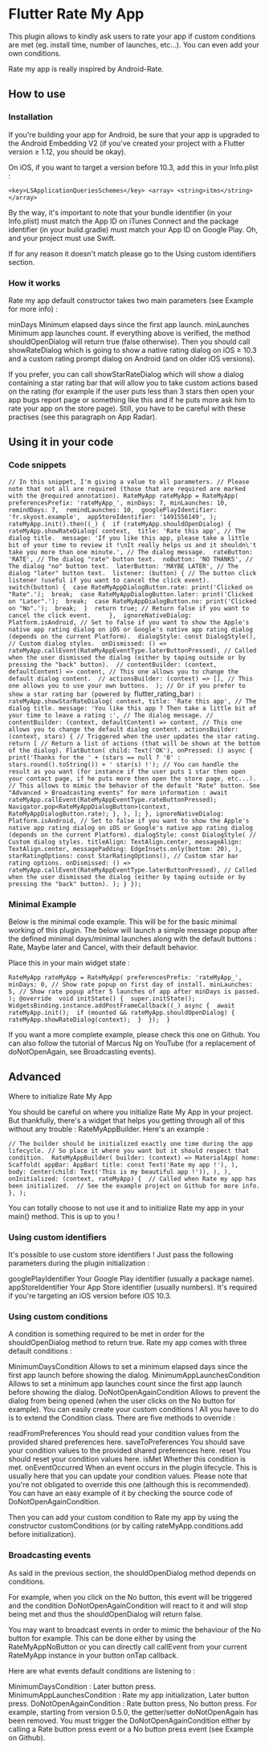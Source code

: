 # Flutter Rate My App

This plugin allows to kindly ask users to rate your app if custom conditions are met (eg. install time, number of launches, etc...). You can even add your own conditions.

Rate my app is really inspired by Android-Rate.

## How to use

### Installation

If you're building your app for Android, be sure that your app is upgraded to the Android Embedding V2 (if you've created your project with a Flutter version ≥ 1.12, you should be okay).

On iOS, if you want to target a version before 10.3, add this in your Info.plist :

   `<key>LSApplicationQueriesSchemes</key>
   <array>
   <string>itms</string> 
   </array>`

By the way, it's important to note that your bundle identifier (in your Info.plist) must match the App ID on iTunes Connect and the package identifier (in your build.gradle) must match your App ID on Google Play. Oh, and your project must use Swift.

If for any reason it doesn't match please go to the Using custom identifiers section.

### How it works

Rate my app default constructor takes two main parameters (see Example for more info) :

minDays Minimum elapsed days since the first app launch.
minLaunches Minimum app launches count.
If everything above is verified, the method shouldOpenDialog will return true (false otherwise). Then you should call showRateDialog which is going to show a native rating dialog on iOS ≥ 10.3 and a custom rating prompt dialog on Android (and on older iOS versions).

If you prefer, you can call showStarRateDialog which will show a dialog containing a star rating bar that will allow you to take custom actions based on the rating (for example if the user puts less than 3 stars then open your app bugs report page or something like this and if he puts more ask him to rate your app on the store page). Still, you have to be careful with these practises (see this paragraph on App Radar).


## Using it in your code

### Code snippets

   `// In this snippet, I'm giving a value to all parameters.
   // Please note that not all are required (those that are required are marked with the @required annotation).
   RateMyApp rateMyApp = RateMyApp(
   preferencesPrefix: 'rateMyApp_',
   minDays: 7,
   minLaunches: 10,
   remindDays: 7, 
   remindLaunches: 10, 
   googlePlayIdentifier: 'fr.skyost.example', 
   appStoreIdentifier: '1491556149',
   ); 
   rateMyApp.init().then((_) { 
   if (rateMyApp.shouldOpenDialog) { 
   rateMyApp.showRateDialog(
   context, 
   title: 'Rate this app', // The dialog title. 
   message: 'If you like this app, please take a little bit of your time to review it !\nIt really helps us and it shouldn\'t take you more than one minute.', // The dialog message. 
   rateButton: 'RATE', // The dialog "rate" button text. 
   noButton: 'NO THANKS', // The dialog "no" button text. 
   laterButton: 'MAYBE LATER', // The dialog "later" button text. 
   listener: (button) { // The button click listener (useful if you want to cancel the click event). 
   switch(button) { 
   case RateMyAppDialogButton.rate:
   print('Clicked on "Rate".'); 
   break; 
   case RateMyAppDialogButton.later:
   print('Clicked on "Later".'); 
   break; 
   case RateMyAppDialogButton.no:
   print('Clicked on "No".'); 
   break; 
   } 
   return true; // Return false if you want to cancel the click event.    
   }, 
   ignoreNativeDialog: Platform.isAndroid, // Set to false if you want to show the Apple's native app rating dialog on iOS or Google's native app rating dialog (depends on the current Platform). 
   dialogStyle: const DialogStyle(), // Custom dialog styles. 
   onDismissed: () => rateMyApp.callEvent(RateMyAppEventType.laterButtonPressed), // Called when the user dismissed the dialog (either by taping outside or by pressing the "back" button). 
   // contentBuilder: (context, defaultContent) => content, // This one allows you to change the default dialog content. 
   // actionsBuilder: (context) => [], // This one allows you to use your own buttons. 
   );
   // Or if you prefer to show a star rating bar (powered by `flutter_rating_bar`) :
   rateMyApp.showStarRateDialog(
      context,
      title: 'Rate this app', // The dialog title.
      message: 'You like this app ? Then take a little bit of your time to leave a rating :', // The dialog message.
      // contentBuilder: (context, defaultContent) => content, // This one allows you to change the default dialog content.
      actionsBuilder: (context, stars) { // Triggered when the user updates the star rating.
        return [ // Return a list of actions (that will be shown at the bottom of the dialog).
          FlatButton(
            child: Text('OK'),
            onPressed: () async {
              print('Thanks for the ' + (stars == null ? '0' : stars.round().toString()) + ' star(s) !');
              // You can handle the result as you want (for instance if the user puts 1 star then open your contact page, if he puts more then open the store page, etc...).
              // This allows to mimic the behavior of the default "Rate" button. See "Advanced > Broadcasting events" for more information :
              await rateMyApp.callEvent(RateMyAppEventType.rateButtonPressed);
              Navigator.pop<RateMyAppDialogButton>(context, RateMyAppDialogButton.rate);
            },
          ),
        ];
      },
      ignoreNativeDialog: Platform.isAndroid, // Set to false if you want to show the Apple's native app rating dialog on iOS or Google's native app rating dialog (depends on the current Platform).
      dialogStyle: const DialogStyle( // Custom dialog styles.
        titleAlign: TextAlign.center,
        messageAlign: TextAlign.center,
        messagePadding: EdgeInsets.only(bottom: 20),
      ),
      starRatingOptions: const StarRatingOptions(), // Custom star bar rating options.
      onDismissed: () => rateMyApp.callEvent(RateMyAppEventType.laterButtonPressed), // Called when the user dismissed the dialog (either by taping outside or by pressing the "back" button).
    );
    }
    });`

### Minimal Example

Below is the minimal code example. This will be for the basic minimal working of this plugin. The below will launch a simple message popup after the defined minimal days/minimal launches along with the default buttons : Rate, Maybe later and Cancel, with their default behavior.

Place this in your main widget state :

   `RateMyApp rateMyApp = RateMyApp(
   preferencesPrefix: 'rateMyApp_',
   minDays: 0, // Show rate popup on first day of install.
   minLaunches: 5, // Show rate popup after 5 launches of app after minDays is passed.
   );
   @override 
   void initState() { 
   super.initState(); 
   WidgetsBinding.instance.addPostFrameCallback((_) async { 
   await rateMyApp.init(); 
   if (mounted && rateMyApp.shouldOpenDialog) {
   rateMyApp.showRateDialog(context); 
   } 
   }); 
   }`

If you want a more complete example, please check this one on Github.
You can also follow the tutorial of Marcus Ng on YouTube (for a replacement of doNotOpenAgain, see Broadcasting events).

## Advanced

Where to initialize Rate My App

You should be careful on where you initialize Rate My App in your project. But thankfully, there's a widget that helps you getting through all of this without any trouble : RateMyAppBuilder. Here's an example :

   `// The builder should be initialized exactly one time during the app lifecycle.
   // So place it where you want but it should respect that condition. 
   RateMyAppBuilder(
   builder: (context) => MaterialApp(
   home: Scaffold(
   appBar: AppBar(
   title: const Text('Rate my app !'),
   ), 
   body: Center(child: Text('This is my beautiful app !')),
   ),
   ), 
   onInitialized: (context, rateMyApp) { 
   // Called when Rate my app has been initialized. 
   // See the example project on Github for more info. 
   },
   );`

You can totally choose to not use it and to initialize Rate my app in your main() method. This is up to you !

### Using custom identifiers

It's possible to use custom store identifiers ! Just pass the following parameters during the plugin initialization :

googlePlayIdentifier Your Google Play identifier (usually a package name).
appStoreIdentifier Your App Store identifier (usually numbers). It's required if you're targeting an iOS version before iOS 10.3.

### Using custom conditions

A condition is something required to be met in order for the shouldOpenDialog method to return true. Rate my app comes with three default conditions :

MinimumDaysCondition Allows to set a minimum elapsed days since the first app launch before showing the dialog.
MinimumAppLaunchesCondition Allows to set a minimum app launches count since the first app launch before showing the dialog.
DoNotOpenAgainCondition Allows to prevent the dialog from being opened (when the user clicks on the No button for example).
You can easily create your custom conditions ! All you have to do is to extend the Condition class. There are five methods to override :

readFromPreferences You should read your condition values from the provided shared preferences here.
saveToPreferences You should save your condition values to the provided shared preferences here.
reset You should reset your condition values here.
isMet Whether this condition is met.
onEventOccurred When an event occurs in the plugin lifecycle. This is usually here that you can update your condition values. Please note that you're not obligated to override this one (although this is recommended).
You can have an easy example of it by checking the source code of DoNotOpenAgainCondition.

Then you can add your custom condition to Rate my app by using the constructor customConditions (or by calling rateMyApp.conditions.add before initialization).

### Broadcasting events

As said in the previous section, the shouldOpenDialog method depends on conditions.

For example, when you click on the No button, this event will be triggered and the condition DoNotOpenAgainCondition will react to it and will stop being met and thus the shouldOpenDialog will return false.

You may want to broadcast events in order to mimic the behaviour of the No button for example. This can be done either by using the RateMyAppNoButton or you can directly call callEvent from your current RateMyApp instance in your button onTap callback.

Here are what events default conditions are listening to :

MinimumDaysCondition : Later button press.
MinimumAppLaunchesCondition : Rate my app initialization, Later button press.
DoNotOpenAgainCondition : Rate button press, No button press.
For example, starting from version 0.5.0, the getter/setter doNotOpenAgain has been removed. You must trigger the DoNotOpenAgainCondition either by calling a Rate button press event or a No button press event (see Example on Github).
